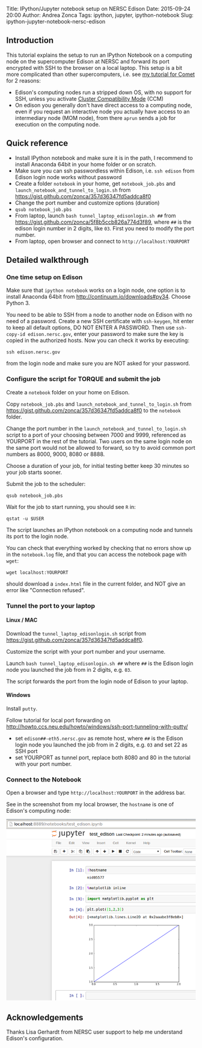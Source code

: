Title: IPython/Jupyter notebook setup on NERSC Edison
Date: 2015-09-24 20:00
Author: Andrea Zonca
Tags: ipython, jupyter, ipython-notebook
Slug: ipython-jupyter-notebook-nersc-edison

## Introduction

This tutorial explains the setup to run an IPython Notebook on a computing node on the supercomputer Edison at NERSC and forward its port encrypted with SSH to the browser on a local laptop.
This setup is a bit more complicated than other supercomputers, i.e. see [my tutorial for Comet](http://zonca.github.io/2015/09/ipython-jupyter-notebook-sdsc-comet.html) for 2 reasons:

* Edison's computing nodes run a stripped down OS, with no support for SSH, unless you activate [Cluster Compatibility Mode](https://www.nersc.gov/users/computational-systems/hopper/cluster-compatibility-mode/) (CCM) 
* On edison you generally don't have direct access to a computing node, even if you request an interactive node you actually have access to an intermediary node (MOM node), from there `aprun` sends a job for execution on the computing node.

## Quick reference

* Install IPython notebook and make sure it is in the path, I recommend to install Anaconda 64bit in your home folder or on scratch.
* Make sure you can ssh passwordless within Edison, i.e. `ssh edison` from Edison  login node works without password
* Create a folder `notebook` in your home, get `notebook_job.pbs` and `launch_notebook_and_tunnel_to_login.sh` from <https://gist.github.com/zonca/357d36347fd5addca8f0>
* Change the port number and customize options (duration)
* `qsub notebook_job.pbs`
* From laptop, launch `bash tunnel_laptop_edisonlogin.sh ##` from <https://gist.github.com/zonca/5f8b5ccb826a774d3f89>, where `##` is the edison login number in 2 digits, like `03`. First you need to modify the port number.
* From laptop, open browser and connect to `http://localhost:YOURPORT`

## Detailed walkthrough

### One time setup on Edison

Make sure that `ipython notebook` works on a login node, one option is to install 
Anaconda 64bit from http://continuum.io/downloads#py34. Choose Python 3.

You need to be able to SSH from a node to another node on Edison with no need of a password. Create a new SSH certificate with `ssh-keygen`, hit enter to keep all default options, DO NOT ENTER A PASSWORD. Then use `ssh-copy-id edison.nersc.gov`, enter your password to make sure the key is copied in the authorized hosts.
Now you can check it works by executing:

    ssh edison.nersc.gov
    
from the login node and make sure you are NOT asked for your password.

### Configure the script for TORQUE and submit the job

Create a `notebook` folder on your home on Edison.

Copy `notebook_job.pbs` and `launch_notebook_and_tunnel_to_login.sh` from <https://gist.github.com/zonca/357d36347fd5addca8f0> to the `notebook` folder.

Change the port number in the `launch_notebook_and_tunnel_to_login.sh` script to a port of your choosing between 7000 and 9999, referenced as YOURPORT in the rest of the tutorial. Two users on the same login node on the same port would not be allowed to forward, so try to avoid common port numbers as 8000, 9000, 8080 or 8888.

Choose a duration of your job, for initial testing better keep 30 minutes so your job starts sooner.

Submit the job to the scheduler:

    qsub notebook_job.pbs
    
Wait for the job to start running, you should see `R` in:

    qstat -u $USER
    
The script launches an IPython notebook on a computing node and tunnels its port to the login node.

You can check that everything worked by checking that no errors show up in the `notebook.log` file, and that you can access the notebook page with `wget`:

    wget localhost:YOURPORT

should download a `index.html` file in the current folder, and NOT give an error like "Connection refused".

### Tunnel the port to your laptop

#### Linux / MAC

Download the `tunnel_laptop_edisonlogin.sh` script from <https://gist.github.com/zonca/357d36347fd5addca8f0>.

Customize the script with your port number and your username.

Launch `bash tunnel_laptop_edisonlogin.sh ##` where `##` is the Edison login node you launched the job from in 2 digits, e.g. `03`.

The script forwards the port from the login node of Edison to your laptop.

#### Windows

Install `putty`.

Follow tutorial for local port forwarding on <http://howto.ccs.neu.edu/howto/windows/ssh-port-tunneling-with-putty/>

* set `edison##-eth5.nersc.gov` as remote host, where `##` is the Edison login node you launched the job from in 2 digits, e.g. `03` and set 22 as SSH port
* set YOURPORT as tunnel port, replace both 8080 and 80 in the tutorial with your port number. 

### Connect to the Notebook

Open a browser and type `http://localhost:YOURPORT` in the address bar.

See in the screenshot from my local browser, the `hostname` is one of Edison's computing node:

![test_edison_screenshot.png](/images/test_edison_screenshot.png)


## Acknowledgements

Thanks Lisa Gerhardt from NERSC user support to help me understand Edison's configuration.
